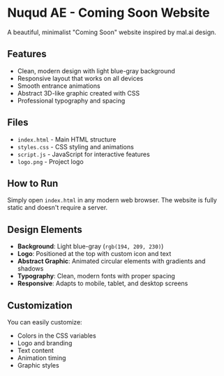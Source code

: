 # Nuqud AE - Coming Soon Website

A beautiful, minimalist "Coming Soon" website inspired by mal.ai design.

## Features

- Clean, modern design with light blue-gray background
- Responsive layout that works on all devices
- Smooth entrance animations
- Abstract 3D-like graphic created with CSS
- Professional typography and spacing

## Files

- `index.html` - Main HTML structure
- `styles.css` - CSS styling and animations
- `script.js` - JavaScript for interactive features
- `logo.png` - Project logo

## How to Run

Simply open `index.html` in any modern web browser. The website is fully static and doesn't require a server.

## Design Elements

- **Background**: Light blue-gray (`rgb(194, 209, 230)`)
- **Logo**: Positioned at the top with custom icon and text
- **Abstract Graphic**: Animated circular elements with gradients and shadows
- **Typography**: Clean, modern fonts with proper spacing
- **Responsive**: Adapts to mobile, tablet, and desktop screens

## Customization

You can easily customize:
- Colors in the CSS variables
- Logo and branding
- Text content
- Animation timing
- Graphic styles
